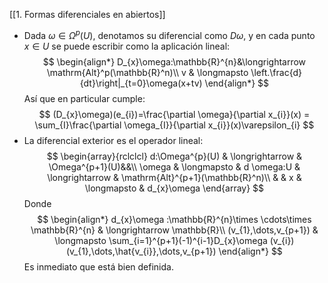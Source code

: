 [[1. Formas diferenciales en abiertos]]

- Dada $\omega\in \Omega^p(U)$, denotamos su diferencial como $D\omega$, y en cada punto $x \in U$ se puede escribir como la aplicación lineal:$$
\begin{align*}
D_{x}\omega:\mathbb{R}^{n}&\longrightarrow \mathrm{Alt}^p(\mathbb{R}^n)\\
v & \longmapsto \left.\frac{d}{dt}\right|_{t=0}\omega(x+tv)
\end{align*}
$$Así que en particular cumple:$$
(D_{x}\omega)(e_{i})=\frac{\partial \omega}{\partial x_{i}}(x) = \sum_{I}\frac{\partial \omega_{I}}{\partial x_{i}}(x)\varepsilon_{i}
$$
- La diferencial exterior es el operador lineal:$$
\begin{array}{rclclcl}
d:\Omega^{p}(U) & \longrightarrow & \Omega^{p+1}(U)&&\\
\omega & \longmapsto & d \omega:U & \longrightarrow & \mathrm{Alt}^{p+1}(\mathbb{R}^n)\\
&  & x & \longmapsto & d_{x}\omega
\end{array}
$$Donde $$
\begin{align*}
d_{x}\omega :\mathbb{R}^{n}\times \cdots\times \mathbb{R}^{n} & \longrightarrow \mathbb{R}\\
(v_{1},\dots,v_{p+1}) & \longmapsto \sum_{i=1}^{p+1}(-1)^{i-1}D_{x}\omega (v_{i})(v_{1},\dots,\hat{v_{i}},\dots,v_{p+1})
\end{align*}
$$Es inmediato que está bien definida.